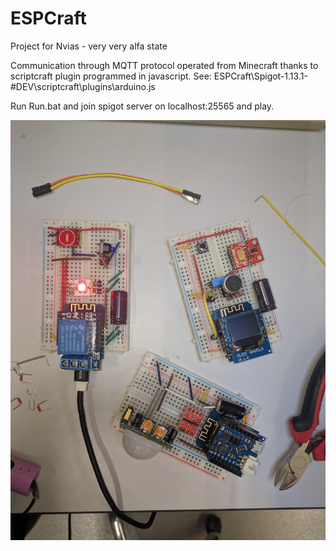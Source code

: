 # ESPCraft
Project for Nvias - very very alfa state

Communication through MQTT protocol operated from Minecraft thanks to scriptcraft plugin programmed in javascript. See: ESPCraft\Spigot-1.13.1-#DEV\scriptcraft\plugins\arduino.js

Run Run.bat and join spigot server on localhost:25565 and play.


![GitHub Logo](/ESPCraft_modules/Images/moludes1.jpg)
